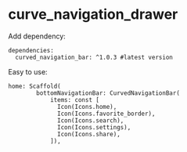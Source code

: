 # curve_navigation_drawer

<p> Add dependency: </p>

```
dependencies:
  curved_navigation_bar: ^1.0.3 #latest version

```

<p> Easy to use: </p>

```
home: Scaffold(
        bottomNavigationBar: CurvedNavigationBar(
            items: const [
              Icon(Icons.home),
              Icon(Icons.favorite_border),
              Icon(Icons.search),
              Icon(Icons.settings),
              Icon(Icons.share),
            ]),

```
